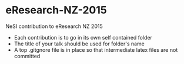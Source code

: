 # eResearch-NZ-2015
NeSI contribution to eResearch NZ 2015

* Each contribution is to go in its own self contained folder
* The title of your talk should be used for folder's name
* A top .gitgnore file is in place so that intermediate latex files are not committed 
